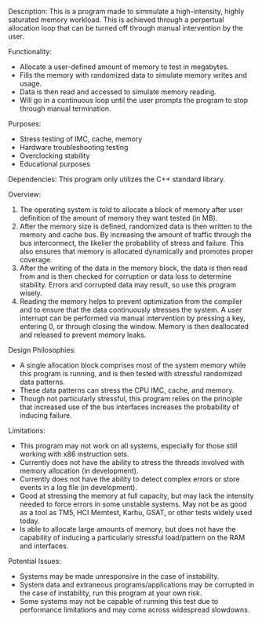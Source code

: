 Description: This is a program made to simmulate a high-intensity, highly saturated memory workload. This is achieved through a perpertual allocation loop that can be turned off through manual intervention by the user. 

Functionality: 
  - Allocate a user-defined amount of memory to test in megabytes.
  - Fills the memory with randomized data to simulate memory writes and usage.
  - Data is then read and accessed to simulate memory reading.
  - Will go in a continuous loop until the user prompts the program to stop through manual termination. 

Purposes: 
  - Stress testing of IMC, cache, memory
  - Hardware troubleshooting testing
  - Overclocking stability
  - Educational purposes 

Dependencies: This program only utilizes the C++ standard library. 

Overview: 
1. The operating system is told to allocate a block of memory after user definition of the amount of memory they want tested (in MB).
2. After the memory size is defined, randomized data is then written to the memory and cache bus. By increasing the amount of traffic through the bus interconnect, the likelier the probability of stress and failure. This also ensures that memory is allocated dynamically and promotes proper coverage.
3. After the writing of the data in the memory block, the data is then read from and is then checked for corruption or data loss to determine stability. Errors and corrupted data may result, so use this program wisely.
4. Reading the memory helps to prevent optimization from the compiler and to ensure that the data continuously stresses the system. A user interrupt can be performed via manual intervention by pressing a key, entering 0, or through closing the window. Memory is then deallocated and released to prevent memory leaks. 

Design Philosophies: 
  - A single allocation block comprises most of the system memory while this program is running, and is then tested with stressful randomized data patterns.
  - These data patterns can stress the CPU IMC, cache, and memory.
  - Though not particularly stressful, this program relies on the principle that increased use of the bus interfaces increases the probability of inducing failure. 

Limitations: 
  - This program may not work on all systems, especially for those still working with x86 instruction sets.
  - Currently does not have the ability to stress the threads involved with memory allocation (in development).
  - Currently does not have the ability to detect complex errors or store events in a log file (in development).
  - Good at stressing the memory at full capacity, but may lack the intensity needed to force errors in some unstable systems. May not be as good as a tool as TM5, HCI Memtest, Karhu, GSAT, or other tests widely used today.
  - Is able to allocate large amounts of memory, but does not have the capability of inducing a particularly stressful load/pattern on the RAM and interfaces. 

Potential Issues: 
  - Systems may be made unresponsive in the case of instability.
  - System data and extraneous programs/applications may be corrupted in the case of instability, run this program at your own risk.
  - Some systems may not be capable of running this test due to performance limitations and may come across widespread slowdowns.
